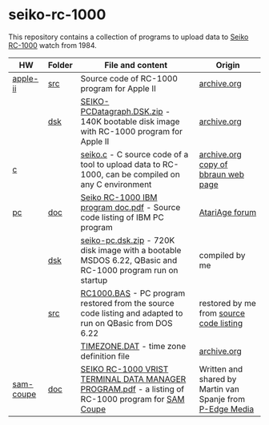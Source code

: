 # seiko-rc-1000
This repository contains a collection of programs to upload data to [Seiko RC-1000]() watch from 1984.

|HW|Folder|File and content|Origin|
|---|----|---|---|
|[apple-ii](./apple-ii)|[src](./apple-ii/src) |Source code of RC-1000 program for Apple II|[archive.org](https://archive.org/details/SeikoPcdatagraph)|
||[dsk](./apple-ii/dsk)|[SEIKO-PCDatagraph.DSK.zip](./apple-ii/dsk/SEIKO-PCDatagraph.DSK.zip) - 140K bootable disk image with RC-1000 program for Apple II|[archive.org](https://archive.org/details/SeikoPcdatagraph)|
|[c](./c)||[seiko.c](./c/seiko.c) - C source code of a tool to upload data to RC-1000, can be compiled on any C environment|[archive.org copy of bbraun web page](https://web.archive.org/web/20200922180046/http://synack.net/~bbraun/rc1000/)
|[pc](./pc)|[doc](./pc/doc)|[Seiko RC-1000 IBM program doc.pdf](./pc/doc/Seiko%20RC-1000%20IBM%20program%20doc.pdf) - Source code listing of IBM PC program|[AtariAge forum](https://forums.atariage.com/blogs/entry/12192-seiko-rc-1000-watch-terminal/)|
||[dsk](./pc/dsk)|[seiko-pc.dsk.zip](./pc/dsk/seiko-pc.dsk.zip) - 720K disk image with a bootable MSDOS 6.22, QBasic and RC-1000 program run on startup|compiled by me|
||[src](./pc/src)|[RC1000.BAS](./pc/src/RC1000.BAS) - PC program restored from the source code listing and adapted to run on QBasic from DOS 6.22|restored by me from [source code listing](./pc/doc/Seiko%20RC-1000%20IBM%20program%20doc.pdf)|
|||[TIMEZONE.DAT](./pc/src/TIMEZONE.DAT) - time zone definition file|[archive.org](https://archive.org/details/SeikoPcdatagraph)|
|[sam-coupe](./sam-coupe)|[doc](./sam-coupe/doc)|[SEIKO RC-1000 VRIST TERMINAL DATA MANAGER PROGRAM.pdf](./sam-coupe/doc/SEIKO%20RC-1000%20VRIST%20TERMINAL%20DATA%20MANAGER%20PROGRAM.pdf) - a listing of RC-1000 program for [SAM Coupe](https://en.wikipedia.org/wiki/SAM_Coup%C3%A9)|Written and shared by Martin van Spanje from [P-Edge Media](https://www.p-edge.nl/eng)|

